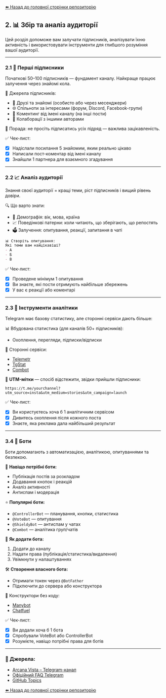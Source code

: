 <!--
Title: Збір та аналіз аудиторії Telegram-каналу
Description: Як знайти перших підписників, використовувати аналітику Telegram і сторонні сервіси, додавати ботів і будувати стратегію залучення.
Author: Arcana Vista
URL: https://t.me/+OU1lpTQbSpA3OTdi
-->

[⬅️ Назад до головної сторінки репозиторію](https://github.com/ArcanaVista/Telegram-Lab)

## 2. 📊 Збір та аналіз аудиторії <a name="збір-та-аналіз-аудиторії"></a>

Цей розділ допоможе вам залучати підписників, аналізувати їхню активність і використовувати інструменти для глибшого розуміння вашої аудиторії.

---

### 2.1 👥 Перші підписники <a name="21-перші-підписники"></a>

Початкові 50–100 підписників — фундамент каналу. Найкраще працює залучення через знайомі кола.

🧭 Джерела підписників:
- 👥 Друзі та знайомі (особисто або через месенджери)
- 🌐 Спільноти за інтересами (форум, Discord, Facebook-групи)
- 💬 Коментинг від імені каналу (на інші пости)
- 🤝 Колаборації з іншими авторами

📌 Порада: не просіть підписатись усіх підряд — важлива зацікавленість.

✅ Чек-лист:
- [x] Надіслали посилання 5 знайомим, яким реально цікаво
- [x] Написали пост-коментар від імені каналу
- [x] Знайшли 1 партнера для взаємного згадування

---

### 2.2 📈 Аналіз аудиторії <a name="22-аналіз-аудиторії"></a>

Знання своєї аудиторії = кращі теми, ріст підписників і вищий рівень довіри.

🔍 Що варто знати:
- 👶 Демографія: вік, мова, країна
- 📈 Поведінкові патерни: коли читають, що зберігають, що репостять
- 🗳️ Залучення: опитування, реакції, запитання в чаті

```markdown
📊 Створіть опитування:
Які теми вам найцікавіші?
- А
- Б
- В
```

✅ Чек-лист:
- [x] Проведене мінімум 1 опитування
- [x] Ви знаєте, які пости отримують найбільше збережень
- [x] У вас є реакції або коментарі

---

### 2.3 🔎 Інструменти аналітики <a name="23-аналітика"></a>

Telegram має базову статистику, але сторонні сервіси дають більше:

📊 Вбудована статистика (для каналів 50+ підписників):
- Охоплення, перегляди, підписки/відписки

🔎 Сторонні сервіси:
- [Telemetr](https://telemetr.me)
- [TgStat](https://tgstat.com)
- [Combot](https://combot.org)

🔗 **UTM-мітки** — спосіб відстежити, звідки прийшли підписники:
```
https://t.me/yourchannel?utm_source=insta&utm_medium=stories&utm_campaign=launch
```

✅ Чек-лист:
- [x] Ви користуєтесь хоча б 1 аналітичним сервісом
- [x] Дивитесь охоплення після кожного поста
- [x] Знаєте, яка реклама дала найбільший результат

---

### 3.4 🤖 Боти <a name="24-боти"></a>

Боти допомагають з автоматизацією, аналітикою, опитуваннями та безпекою.

🧠 **Навіщо потрібні боти:**
- Публікація постів за розкладом
- Додавання кнопок і реакцій
- Аналіз активності
- Антиспам і модерація

⭐ **Популярні боти:**
- `@ControllerBot` — планування, кнопки, статистика
- `@VoteBot` — опитування
- `@ShieldyBot` — антиспам у чатах
- `@Combot` — аналітика груп/чатів

🔐 **Як додати бота:**
1. Додати до каналу
2. Надати права (публікація/статистика/видалення)
3. Увімкнути у налаштуваннях

🛠️ **Створення власного бота:**
- Отримати токен через `@BotFather`
- Підключити до сервера або конструктора

📌 Конструктори без коду:
- [Manybot](https://manybot.io)
- [Chatfuel](https://chatfuel.com)

✅ Чек-лист:
- [x] Ви додали хоча б 1 бота
- [x] Спробували VoteBot або ControllerBot
- [x] Розумієте, навіщо потрібні права для ботів

---

### 🔗 Джерела:

- [Arcana Vista – Telegram-канал](https://t.me/+OU1lpTQbSpA3OTdi)
- [Офіційний FAQ Telegram](https://telegram.org/faq)
- [GitHub Topics](https://github.com/topics/telegram)

[⬅️ Назад до головної сторінки репозиторію](https://github.com/ArcanaVista/Telegram-Lab)
